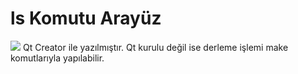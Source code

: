 # ls Komutu Arayüz
<img src="http://i.hizliresim.com/5247gA.png">
Qt Creator ile yazılmıştır.
Qt kurulu değil ise derleme işlemi make komutlarıyla yapılabilir.
